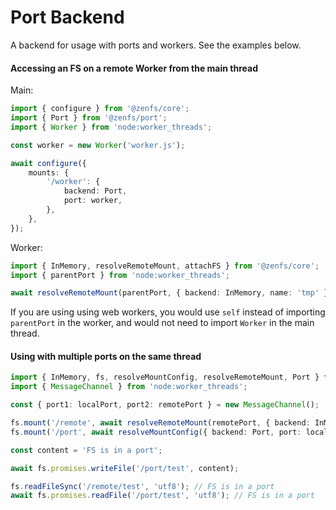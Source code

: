 # Port Backend

A backend for usage with ports and workers. See the examples below.

#### Accessing an FS on a remote Worker from the main thread

Main:

```ts
import { configure } from '@zenfs/core';
import { Port } from '@zenfs/port';
import { Worker } from 'node:worker_threads';

const worker = new Worker('worker.js');

await configure({
	mounts: {
		'/worker': {
			backend: Port,
			port: worker,
		},
	},
});
```

Worker:
```ts
import { InMemory, resolveRemoteMount, attachFS } from '@zenfs/core';
import { parentPort } from 'node:worker_threads';

await resolveRemoteMount(parentPort, { backend: InMemory, name: 'tmp' });
```

If you are using using web workers, you would use `self` instead of importing `parentPort` in the worker, and would not need to import `Worker` in the main thread.

#### Using with multiple ports on the same thread

```ts
import { InMemory, fs, resolveMountConfig, resolveRemoteMount, Port } from '@zenfs/core';
import { MessageChannel } from 'node:worker_threads';

const { port1: localPort, port2: remotePort } = new MessageChannel();

fs.mount('/remote', await resolveRemoteMount(remotePort, { backend: InMemory, name: 'tmp' }));
fs.mount('/port', await resolveMountConfig({ backend: Port, port: localPort }));

const content = 'FS is in a port';

await fs.promises.writeFile('/port/test', content);

fs.readFileSync('/remote/test', 'utf8'); // FS is in a port
await fs.promises.readFile('/port/test', 'utf8'); // FS is in a port
```
